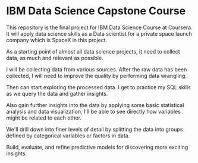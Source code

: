 # IBM Data Science Capstone Course
This repository is the final project for IBM Data Science Course at Coursera. It  will apply data science skills as a Data scientist for a private space launch company which is SpaceX in this project.    

As a starting point of almost all data science projects, it need to collect data, as much and relevant as possible.

I will be collecting data from various sources. After the raw data has been collected, I will need to improve the quality by performing data wrangling. 

Then can start exploring the processed data.  I get to practice my SQL skills as we query the data and gather insights.  

Also gain further insights into the data by applying some basic statistical analysis and data visualization, I'll be able to see directly how variables might be related to each other.   

We'll drill down into finer levels of detail by splitting the data into groups defined by categorical variables or factors in  data.  

Build, evaluate, and refine predictive models for discovering more exciting insights. 

